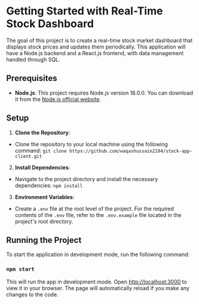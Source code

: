 # Getting Started with Real-Time Stock Dashboard

The goal of this project is to create a real-time stock market dashboard that displays stock prices and updates them periodically. This application will have a Node.js backend and a React.js frontend, with data management handled through SQL.

## Prerequisites

- **Node.js**: This project requires Node.js version 18.0.0. You can download it from the [Node.js official website](https://nodejs.org/).

## Setup

1. **Clone the Repository**:

- Clone the repository to your local machine using the following command:
`git clone https://github.com/waqashussain2194/stock-app-client.git`

2. **Install Dependencies**:

- Navigate to the project directory and install the necessary dependencies:
`npm install`

3. **Environment Variables**:

- Create a `.env` file at the root level of the project. For the required contents of the `.env` file, refer to the `.env.example` file located in the project's root directory.

## Running the Project

To start the application in development mode, run the following command:
### `npm start`

This will run the app in development mode. Open [http://localhost:3000](http://localhost:3000) to view it in your browser. The page will automatically reload if you make any changes to the code.

